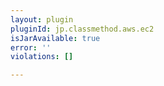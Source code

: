 ```yaml
---
layout: plugin
pluginId: jp.classmethod.aws.ec2
isJarAvailable: true
error: ''
violations: []

---
```

